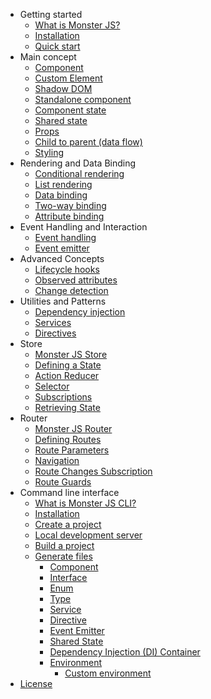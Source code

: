 - Getting started
    - [What is Monster JS?](/?id=what-is-monster-js)
    - [Installation](getting-started/installation.md)
    - [Quick start](getting-started/quick-start.md)
- Main concept
    - [Component](main-concept/component.md)
    - [Custom Element](main-concept/custom-element.md)
    - [Shadow DOM](main-concept/shadow-dom.md)
    - [Standalone component](main-concept/standalone-component.md)
    - [Component state](main-concept/component-state.md)
    - [Shared state](main-concept/shared-state.md)
    - [Props](main-concept/props.md)
    - [Child to parent (data flow)](main-concept/child-to-parent-data-flow.md)
    - [Styling](main-concept/styling.md)
- Rendering and Data Binding
    - [Conditional rendering](main-concept/conditional-rendering.md)
    - [List rendering](main-concept/list-rendering.md)
    - [Data binding](main-concept/data-binding.md)
    - [Two-way binding](main-concept/two-way-binding.md)
    - [Attribute binding](main-concept/attribute-binding.md)
- Event Handling and Interaction
    - [Event handling](main-concept/event-handling.md)
    - [Event emitter](main-concept/event-emitter.md)
- Advanced Concepts
    - [Lifecycle hooks](main-concept/lifecycle-hooks.md)
    - [Observed attributes](main-concept/observed-attributes.md)
    - [Change detection](main-concept/change-detection.md)
- Utilities and Patterns
    - [Dependency injection](main-concept/dependency-injection.md)
    - [Services](main-concept/services.md)
    - [Directives](main-concept/directives.md)
- Store
    - [Monster JS Store](store/monster-js-store.md)
    - [Defining a State](store/defining-a-state.md)
    - [Action Reducer](store/action-reducer.md)
    - [Selector](store/selectors.md)
    - [Subscriptions](store/subscriptions.md)
    - [Retrieving State](store/retrieving-state.md)
- Router
    - [Monster JS Router](router/monster-js-router.md)
    - [Defining Routes](router/defining-routes.md)
    - [Route Parameters](router/route-parameters.md)
    - [Navigation](router/navigation.md)
    - [Route Changes Subscription](router/route-changes-subscription.md)
    - [Route Guards](router/route-guard.md)
- Command line interface
    - [What is Monster JS CLI?](cli/what-is-monster-js-cli.md)
    - [Installation](cli/installation.md)
    - [Create a project](cli/create-a-project.md)
    - [Local development server](cli/local-development-server.md)
    - [Build a project](cli/build-a-project.md)
    - [Generate files](cli/generate-files.md)
        - [Component](/cli/generate-files?id=generate-a-component)
        - [Interface](/cli/generate-files?id=generate-an-interface)
        - [Enum](/cli/generate-files?id=generate-an-enum)
        - [Type](/cli/generate-files?id=generate-a-type)
        - [Service](/cli/generate-files?id=generate-a-service)
        - [Directive](/cli/generate-files?id=generate-a-directive)
        - [Event Emitter](/cli/generate-files?id=generate-an-event-emitter)
        - [Shared State](/cli/generate-files?id=generate-shared-state)
        - [Dependency Injection (DI) Container](/cli/generate-files?id=generate-a-di-container)
        - [Environment](/cli/generate-files?id=generate-environment-files)
            - [Custom environment](/cli/generate-files?id=custom-environment)
- [License](license.md)
